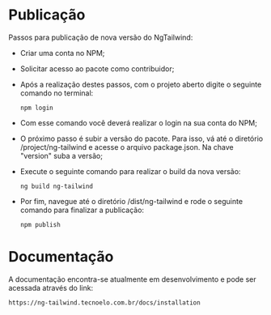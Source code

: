 # Publicação

Passos para publicação de nova versão do NgTailwind:

* Criar uma conta no NPM;

* Solicitar acesso ao pacote como contribuidor;

* Após a realização destes passos, com o projeto aberto digite o seguinte comando no terminal:

  ``` npm login ```

* Com esse comando você deverá realizar o login na sua conta do NPM;

* O próximo passo é subir a versão do pacote. Para isso, vá até o diretório /project/ng-tailwind e acesse o arquivo package.json. Na chave "version" suba a versão;

* Execute o seguinte comando para realizar o build da nova versão:

  ``` ng build ng-tailwind ```

* Por fim, navegue até o diretório /dist/ng-tailwind e rode o seguinte comando para finalizar a publicação:

  ``` npm publish ```

# Documentação

A documentação encontra-se atualmente em desenvolvimento e pode ser acessada através do link:

``` https://ng-tailwind.tecnoelo.com.br/docs/installation ```
